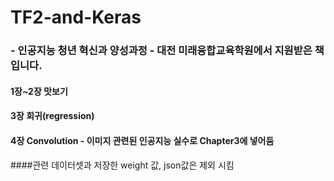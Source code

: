# TF2-and-Keras
### -  인공지능 청년 혁신과 양성과정 - 대전 미래융합교육학원에서 지원받은 책입니다.
#### 1장~2장 맛보기
#### 3장 회귀(regression)
#### 4장 Convolution - 이미지 관련된 인공지능 실수로 Chapter3에 넣어둠

####관련 데이터셋과 저장한 weight 값, json값은 제외 시킴
